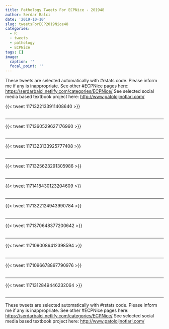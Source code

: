 ```yaml
---
title: Pathology Tweets For ECPNice - 201948
author: Serdar Balci
date: '2019-10-10'
slug: tweetsForECP2019Nice48
categories:
  - R
  - tweets
  - pathology
  - ECPNice
tags: []
image:
  caption: ''
  focal_point: ''
---
```



These tweets are selected automatically with #rstats code. Please inform me if any is inappropriate.
See other #ECPNice pages here: https://serdarbalci.netlify.com/categories/ECPNice/ 
See selected social media based textbook project here: http://www.patolojinotlari.com/

{{< tweet 1171322133911408640 >}}
<br>
<br>
<hr>
{{< tweet 1171360529627176960 >}}
<br>
<br>
<hr>
{{< tweet 1171323133925777408 >}}
<br>
<br>
<hr>
{{< tweet 1171325623291305986 >}}
<br>
<br>
<hr>
{{< tweet 1171418430123204609 >}}
<br>
<br>
<hr>
{{< tweet 1171322124943990784 >}}
<br>
<br>
<hr>
{{< tweet 1171370648377200642 >}}
<br>
<br>
<hr>
{{< tweet 1171090086412398594 >}}
<br>
<br>
<hr>
{{< tweet 1171096678897790976 >}}
<br>
<br>
<hr>
{{< tweet 1171312849446232064 >}}
<br>
<br>
<hr>


These tweets are selected automatically with #rstats code. Please inform me if any is inappropriate.
See other #ECPNice pages here: https://serdarbalci.netlify.com/categories/ECPNice/ 
See selected social media based textbook project here: http://www.patolojinotlari.com/
